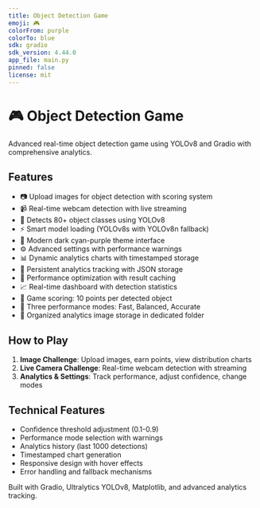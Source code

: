 ```yaml
---
title: Object Detection Game
emoji: 🎮
colorFrom: purple
colorTo: blue
sdk: gradio
sdk_version: 4.44.0
app_file: main.py
pinned: false
license: mit
---
```


# 🎮 Object Detection Game

Advanced real-time object detection game using YOLOv8 and Gradio with comprehensive analytics.

## Features
- 📷 Upload images for object detection with scoring system
- 📹 Real-time webcam detection with live streaming
- 🎯 Detects 80+ object classes using YOLOv8
- ⚡ Smart model loading (YOLOv8s with YOLOv8n fallback)
- 🎨 Modern dark cyan-purple theme interface
- ⚙️ Advanced settings with performance warnings
- 📊 Dynamic analytics charts with timestamped storage
- 💾 Persistent analytics tracking with JSON storage
- 🚀 Performance optimization with result caching
- 📈 Real-time dashboard with detection statistics
- 🎪 Game scoring: 10 points per detected object
- 🔧 Three performance modes: Fast, Balanced, Accurate
- 📁 Organized analytics image storage in dedicated folder

## How to Play
1. **Image Challenge**: Upload images, earn points, view distribution charts
2. **Live Camera Challenge**: Real-time webcam detection with streaming
3. **Analytics & Settings**: Track performance, adjust confidence, change modes

## Technical Features
- Confidence threshold adjustment (0.1-0.9)
- Performance mode selection with warnings
- Analytics history (last 1000 detections)
- Timestamped chart generation
- Responsive design with hover effects
- Error handling and fallback mechanisms

Built with Gradio, Ultralytics YOLOv8, Matplotlib, and advanced analytics tracking.